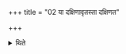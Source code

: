 +++
title = "02 या दक्षिणावृतस्ता दक्षिणत"

+++

<details><summary>थिते</summary>

या दक्षिणावृतस्ता दक्षिणत उपदध्यात् । सव्यावृत उत्तरतः । ऋजुलेखाः पश्चात्पुरस्ताच्च । त्र्यालिखिता मध्ये २
</details>
